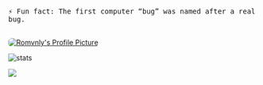 <!-- <p align="center"> -->
  <samp>
    <br>
    ⚡ Fun fact: The first computer “bug” was named after a real bug.
    </br></br>
    
  </samp>
  <a href="https://discordapp.com/users/174420965332221953/"><p><img style="border-radius: 6px !important;" align="center" src="https://discord.c99.nl/widget/theme-1/174420965332221953.png" alt="Romvnly's Profile Picture" /></p></a>
<!-- </p> -->

<!-- <p align="center"> -->
  <img src="https://github-readme-stats.vercel.app/api?username=Conrad-Thomas&theme=dark&show_icons=true&count_private=true" alt="stats" />  
  
  ![](https://komarev.com/ghpvc/?username=Conrad-Thomas&color=red)
<!-- </p>
 -->

